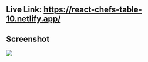## Live Link: https://react-chefs-table-10.netlify.app/

## Screenshot
<img src="https://i.ibb.co.com/DKJnyJh/chefs-table.jpg">